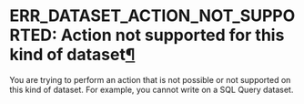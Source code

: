 ERR\_DATASET\_ACTION\_NOT\_SUPPORTED: Action not supported for this kind of dataset[¶](#err-dataset-action-not-supported-action-not-supported-for-this-kind-of-dataset "Permalink to this heading")
===================================================================================================================================================================================================


You are trying to perform an action that is not possible or not supported on this kind of dataset.
For example, you cannot write on a SQL Query dataset.